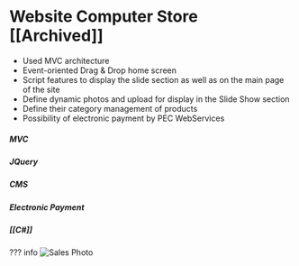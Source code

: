 # Website Computer Store [[Archived]]
 
* Used MVC architecture
* Event-oriented Drag & Drop home screen
* Script features to display the slide section as well as on the main page of the site
* Define dynamic photos and upload for display in the Slide Show section
* Define their category management of products
* Possibility of electronic payment by PEC WebServices  
 
##### MVC

##### JQuery

##### CMS

##### Electronic Payment

##### [[C#]]
  

??? info
    ![Sales Photo](../../assets/attachments/mvcbuy.gif)  